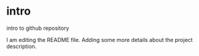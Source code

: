 # intro
intro to github repository

I am editing the README file. Adding some more details about the project description.

